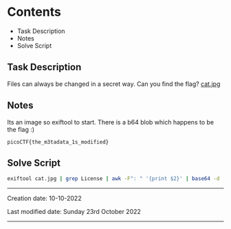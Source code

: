 # Contents
- Task Description
- Notes
- Solve Script


## Task Description
Files can always be changed in a secret way. Can you find the flag? [cat.jpg](https://mercury.picoctf.net/static/a614a27d4cb251d04c7d2f3f3f76a965/cat.jpg)

## Notes
Its an image so exiftool to start.
There is a b64 blob which happens to be the flag :)
```flag
picoCTF{the_m3tadata_1s_modified}
```

## Solve Script
```bash
exiftool cat.jpg | grep License | awk -F": " '{print $2}' | base64 -d
```


---
Creation date: 10-10-2022

Last modified date: Sunday 23rd October 2022
***
